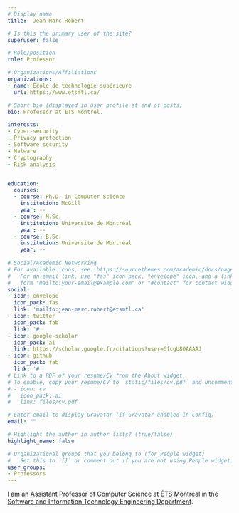 ```yaml
---
# Display name
title:  Jean-Marc Robert

# Is this the primary user of the site?
superuser: false

# Role/position
role: Professor

# Organizations/Affiliations
organizations:
- name: École de technologie supérieure
  url: https://www.etsmtl.ca/

# Short bio (displayed in user profile at end of posts)
bio: Professor at ETS Montrel.

interests:
- Cyber-security 
- Privacy protection 
- Software security 
- Malware 
- Cryptography 
- Risk analysis 


education:
  courses:
  - course: Ph.D. in Computer Science
    institution: McGill
    year: --
  - course: M.Sc. 
    institution: Université de Montréal
    year: --
  - course: B.Sc.
    institution: Université de Montréal
    year: --
  
# Social/Academic Networking
# For available icons, see: https://sourcethemes.com/academic/docs/page-builder/#icons
#   For an email link, use "fas" icon pack, "envelope" icon, and a link in the
#   form "mailto:your-email@example.com" or "#contact" for contact widget.
social:
- icon: envelope
  icon_pack: fas
  link: 'mailto:jean-marc.robert@etsmtl.ca'
- icon: twitter
  icon_pack: fab
  link: '#'
- icon: google-scholar
  icon_pack: ai
  link: https://scholar.google.fr/citations?user=6fcgU8QAAAAJ
- icon: github
  icon_pack: fab
  link: '#'
# Link to a PDF of your resume/CV from the About widget.
# To enable, copy your resume/CV to `static/files/cv.pdf` and uncomment the lines below.
# - icon: cv
#   icon_pack: ai
#   link: files/cv.pdf

# Enter email to display Gravatar (if Gravatar enabled in Config)
email: ""

# Highlight the author in author lists? (true/false)
highlight_name: false

# Organizational groups that you belong to (for People widget)
#   Set this to `[]` or comment out if you are not using People widget.
user_groups:
- Professors
---
```


I am an Assistant Professor of Computer Science at [ÉTS Montréal](https://www.etsmtl.ca/) in the [Software and Information Technology Engineering Department](https://www.etsmtl.ca/ets/gouvernance/decanats-et-departements/departement-genie-logiciel-ti).